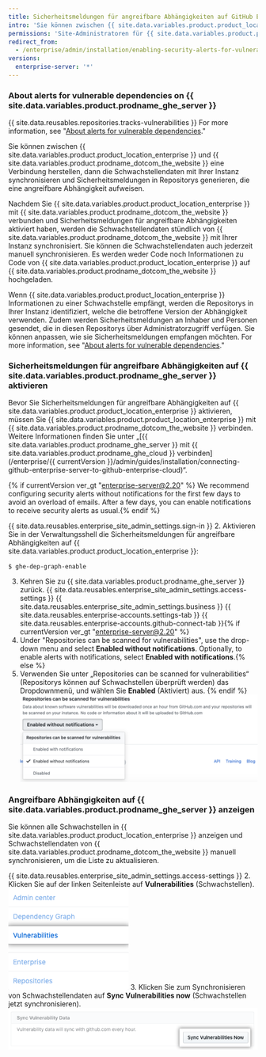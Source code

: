 ```yaml
---
title: Sicherheitsmeldungen für angreifbare Abhängigkeiten auf GitHub Enterprise Server aktivieren
intro: 'Sie können zwischen {{ site.data.variables.product.product_location_enterprise }} und {{ site.data.variables.product.prodname_ghe_cloud }} eine Verbindung herstellen und Sicherheitsmeldungen für angreifbare Abhängigkeiten in Repositorys auf Ihrer Instanz aktivieren.'
permissions: 'Site-Administratoren für {{ site.data.variables.product.prodname_ghe_server }} , die auch Inhaber der angeschlossenen Organisation oder des angeschlossenen Unternehmenskontos in der {{ site.data.variables.product.prodname_ghe_cloud }} sind, können Sicherheitswarnungen für ungeschützte Abhängigkeiten auf {{ site.data.variables.product.prodname_ghe_server }} aktivieren.'
redirect_from:
  - /enterprise/admin/installation/enabling-security-alerts-for-vulnerable-dependencies-on-github-enterprise-server
versions:
  enterprise-server: '*'
---
```


### About alerts for vulnerable dependencies on {{ site.data.variables.product.prodname_ghe_server }}

{{ site.data.reusables.repositories.tracks-vulnerabilities }} For more information, see "[About alerts for vulnerable dependencies](/github/managing-security-vulnerabilities/about-alerts-for-vulnerable-dependencies)."

Sie können zwischen {{ site.data.variables.product.product_location_enterprise }} und {{ site.data.variables.product.prodname_dotcom_the_website }} eine Verbindung herstellen, dann die Schwachstellendaten mit Ihrer Instanz synchronisieren und Sicherheitsmeldungen in Repositorys generieren, die eine angreifbare Abhängigkeit aufweisen.

Nachdem Sie {{ site.data.variables.product.product_location_enterprise }} mit {{ site.data.variables.product.prodname_dotcom_the_website }} verbunden und Sicherheitsmeldungen für angreifbare Abhängigkeiten aktiviert haben, werden die Schwachstellendaten stündlich von {{ site.data.variables.product.prodname_dotcom_the_website }} mit Ihrer Instanz synchronisiert. Sie können die Schwachstellendaten auch jederzeit manuell synchronisieren. Es werden weder Code noch Informationen zu Code von {{ site.data.variables.product.product_location_enterprise }} auf {{ site.data.variables.product.prodname_dotcom_the_website }} hochgeladen.

Wenn {{ site.data.variables.product.product_location_enterprise }} Informationen zu einer Schwachstelle empfängt, werden die Repositorys in Ihrer Instanz identifiziert, welche die betroffene Version der Abhängigkeit verwenden. Zudem werden Sicherheitsmeldungen an Inhaber und Personen gesendet, die in diesen Repositorys über Administratorzugriff verfügen. Sie können anpassen, wie sie Sicherheitsmeldungen empfangen möchten. For more information, see "[About alerts for vulnerable dependencies](/github/managing-security-vulnerabilities/about-alerts-for-vulnerable-dependencies/#configuring-notifications-for-security-alerts)."

### Sicherheitsmeldungen für angreifbare Abhängigkeiten auf {{ site.data.variables.product.prodname_ghe_server }} aktivieren

Bevor Sie Sicherheitsmeldungen für angreifbare Abhängigkeiten auf {{ site.data.variables.product.product_location_enterprise }} aktivieren, müssen Sie {{ site.data.variables.product.product_location_enterprise }} mit {{ site.data.variables.product.prodname_dotcom_the_website }} verbinden. Weitere Informationen finden Sie unter „[{{ site.data.variables.product.prodname_ghe_server }} mit {{ site.data.variables.product.prodname_ghe_cloud }} verbinden](/enterprise/{{ currentVersion }}/admin/guides/installation/connecting-github-enterprise-server-to-github-enterprise-cloud)“.

{% if currentVersion ver_gt "enterprise-server@2.20" %} We recommend configuring security alerts without notifications for the first few days to avoid an overload of emails. After a few days, you can enable notifications to receive security alerts as usual.{% endif %}

{{ site.data.reusables.enterprise_site_admin_settings.sign-in }}
2. Aktivieren Sie in der Verwaltungsshell die Sicherheitsmeldungen für angreifbare Abhängigkeiten auf {{ site.data.variables.product.product_location_enterprise }}:
 ``` shell
$ ghe-dep-graph-enable
```
3. Kehren Sie zu {{ site.data.variables.product.prodname_ghe_server }} zurück.
{{ site.data.reusables.enterprise_site_admin_settings.access-settings }}
{{ site.data.reusables.enterprise_site_admin_settings.business }}
{{ site.data.reusables.enterprise-accounts.settings-tab }}
{{ site.data.reusables.enterprise-accounts.github-connect-tab }}{% if currentVersion ver_gt "enterprise-server@2.20" %}
5. Under "Repositories can be scanned for vulnerabilities", use the drop-down menu and select **Enabled without notifications**. Optionally, to enable alerts with notifications, select **Enabled with notifications**.{% else %}
5. Verwenden Sie unter „Repositories can be scanned for vulnerabilities“ (Repositorys können auf Schwachstellen überprüft werden) das Dropdownmenü, und wählen Sie **Enabled** (Aktiviert) aus.
{% endif %}
   ![Dropdownmenü zum Aktivieren der Überprüfung von Repositorys auf Schwachstellen](/assets/images/enterprise/site-admin-settings/enable-vulnerability-scanning-in-repositories.png)

### Angreifbare Abhängigkeiten auf {{ site.data.variables.product.prodname_ghe_server }} anzeigen

Sie können alle Schwachstellen in {{ site.data.variables.product.product_location_enterprise }} anzeigen und Schwachstellendaten von {{ site.data.variables.product.prodname_dotcom_the_website }} manuell synchronisieren, um die Liste zu aktualisieren.

{{ site.data.reusables.enterprise_site_admin_settings.access-settings }}
2. Klicken Sie auf der linken Seitenleiste auf **Vulnerabilities** (Schwachstellen). ![Registerkarte „Vulnerabilities“ (Schwachstellen) auf der Seitenleiste für Websiteadministratoren](/assets/images/enterprise/business-accounts/vulnerabilities-tab.png)
3. Klicken Sie zum Synchronisieren von Schwachstellendaten auf **Sync Vulnerabilities now** (Schwachstellen jetzt synchronisieren). ![Schaltfläche „Sync vulnerabilities now“ (Schwachstellen jetzt synchronisieren)](/assets/images/enterprise/site-admin-settings/sync-vulnerabilities-button.png)
